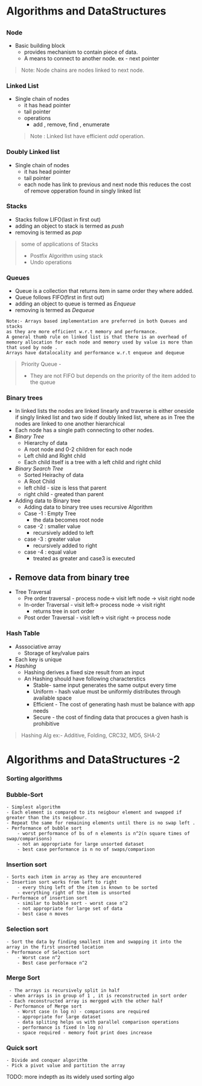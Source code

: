 # Algorithms and DataStructures

## 

### Node
- Basic building block
    - provides mechanism to contain piece of data.
    - A means to connect to another node. ex - next pointer
 > Note: Node chains are nodes linked to next node. 

 ### Linked List
 - Single chain of nodes
    - it has head pointer
    - tail pointer
    - operations
        - add , remove, find , enumerate 
    > Note : Linked list have efficient *add* operation. 
### Doubly Linked list
- Single chain of nodes
    - it has head pointer 
    - tail pointer
    - each node has link to previous and next node
        this reduces the cost of remove opperation found in singly linked list
### Stacks
- Stacks follow LIFO(last in first out)
- adding an object to stack is termed as *push*
- removing is termed as *pop*
> some of applications of Stacks  
> - Postfix Algorithm using stack  
> - Undo operations

### Queues
- Queue is a collection that returns item in same order they where added.
- Queue follows FIFO(first in first out)
- adding an object to queue is termed as *Enqueue*
- removing is termed as *Dequeue*
 ```
Note:- Arrays based implementation are preferred in both Queues and stacks 
as they are more efficient w.r.t memory and performance.
A general thumb rule on linked list is that there is an overhead of memory allocation for each node and memory used by value is more than that used by node .
Arrays have datalocality and performance w.r.t enqueue and dequeue
 ``` 
> Priority Queue - 
> - They are not FIFO but depends on the priority of the item added to the queue

### Binary trees
- In linked lists the nodes are linked linearly and traverse is either oneside if singly linked list and two side if doubly linked list, where as in Tree the nodes are linked to one another hierarchical
- Each node has a single path connecting to other nodes.
- *Binary Tree* 
    - Hierarchy of data
    - A root node and 0-2 children for each node
    - Left child and Right child
    - Each child itself is a tree with a left child and right child
- *Binary Search Tree*
    - Sorted Heirachy of data
    - A Root Child
    - left child - size is less that parent
    - right child - greated than parent
- Adding data to Binary tree
    - Adding data to binary tree uses recursive Algorithm
    - Case -1 : Empty Tree 
        - the data becomes root node
    - case -2 : smaller value
        - recursively added to left
    - case -3 : greater value
        - recursively added to right
    - case -4 : equal value
        - treated as greater and case3 is executed
- Remove data from binary tree
    - 
- Tree Traversal
    - Pre order traversal - process node-> visit left node -> visit right node
    - In-order Traversal - visit left-> process node -> visit right 
        - returns tree in sort order
    - Post order Traversal - visit left-> visit right -> process node

### Hash Table 
- Asssociative array
    - Storage of key/value pairs
 - Each key is unique
 - *Hashing*
    - Hashing derives a fixed size result from an input
    - An Hashing should have following characterstics
        - Stable- same input generates the same output every time
        - Uniform - hash value must be uniformly distributes through available space
        - Efficient - The cost of generating hash must be balance with app needs
        - Secure - the cost of finding data that procuces a given hash is prohibitive
> Hashing Alg ex:- Additive, Folding, CRC32, MD5, SHA-2   


# Algorithms and DataStructures -2

### Sorting algorithms

### Bubble-Sort
    - Simplest algorithm
    - Each element is compared to its neigbour element and swapped if greater than the its neigbour.
    - Repeat the same for remaining elements until there is no swap left .
    - Performance of bubble sort 
        - worst performance of bs of n elements is n^2(n square times of swap/comparisons)
        - not an appropriate for large unsorted dataset
        - best case performance is n no of swaps/comparison

### Insertion sort
    - Sorts each item in array as they are encountered
    - Insertion sort works from left to right 
        - every thing left of the item is known to be sorted
        - everything right of the item is unsorted
    - Performace of insertion sort
        - similar to bubble sort - worst case n^2
        - not appropriate for large set of data
        - best case n moves

### Selection sort
    - Sort the data by finding smallest item and swapping it into the array in the first unsorted location
    - Performance of Selection sort
        - Worst case n^2
        - Best case performace n^2

### Merge Sort
     - The arrays is recursively split in half
     - when arrays is in group of 1 , it is reconstructed in sort order
     - Each reconstructed array is mergged with the other half
     - Performance of Merge sort
        - Worst case (n log n) - comparisons are required
        - appropriate for large dataset
        - data spliting helps us with parallel comparison operations
        - performance is fixed (n log n)
        - space required - memory foot print does increase

### Quick sort
    - Divide and conquer algorithm
    - Pick a pivot value and partition the array
TODO: more indepth as its widely used sorting algo


